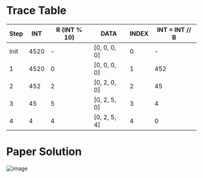 # Trace Table

| Step | INT | R (INT % 10) | DATA              | INDEX | INT = INT // B |
|------|---------|------------------|-------------------|--------|-------------------------|
| Init | 4520    | -                | [0, 0, 0, 0]       | 0      | -                       |
| 1    | 4520    | 0                | [0, 0, 0, 0]       | 1      | 452                     |
| 2    | 452     | 2                | [0, 2, 0, 0]       | 2      | 45                      |
| 3    | 45      | 5                | [0, 2, 5, 0]       | 3      | 4                       |
| 4    | 4       | 4                | [0, 2, 5, 4]       | 4      | 0                       |

# Paper Solution
![image](https://github.com/user-attachments/assets/b5353cfc-a0aa-4f5a-b61a-c181e5dbafc0)
